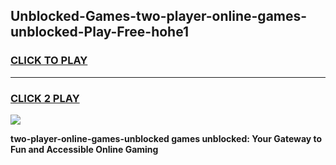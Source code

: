 
## Unblocked-Games-two-player-online-games-unblocked-Play-Free-hohe1
<h3>
<a href="https://premium76.site?title=two-player-online-games-unblocked&ref=17A">CLICK TO PLAY</a></h3>
<hr>

<h3>
<a href="https://premium76.site?title=two-player-online-games-unblocked&ref=17A">CLICK 2 PLAY</a>
  
</h3>

<a href="https://premium76.site?title=two-player-online-games-unblocked&ref=17A"><img src="https://clearcache.store/games.png"></a>


**two-player-online-games-unblocked games unblocked: Your Gateway to Fun and Accessible Online Gaming**
